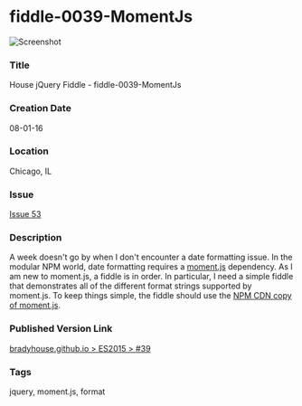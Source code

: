 fiddle-0039-MomentJs
======

![Screenshot](screenshot.png)


### Title

House jQuery Fiddle - fiddle-0039-MomentJs


### Creation Date

08-01-16


### Location

Chicago, IL


### Issue

[Issue 53](https://github.com/bradyhouse/house/issues/53)


### Description

A week doesn't go by when I don't encounter a date formatting issue.  In the modular NPM world, date formatting
requires a [moment.js](http://momentjs.com/) dependency.  As I am new to moment.js, a fiddle is in order.
In particular, I need a simple fiddle that demonstrates all of the different format strings supported by moment.js.
To keep things simple, the fiddle should use the [NPM CDN copy of moment.js](https://npmcdn.com/moment@2.14.1/).


### Published Version Link

[bradyhouse.github.io > ES2015 > #39](http://bradyhouse.github.io/jquery/fiddle-0039-MomentJs/index.html)


### Tags

jquery, moment.js, format
